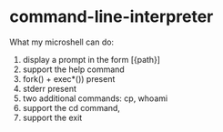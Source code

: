 # command-line-interpreter
What my microshell can do: <br/>
1. display a prompt in the form [{path}]
2. support the help command
3. fork() + exec*()) present
4. stderr present
5. two additional commands: cp, whoami
6. support the cd command,
7. support the exit
